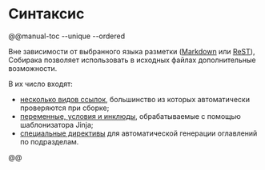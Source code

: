 # Синтаксис

@@manual-toc --unique --ordered

Вне зависимости от выбранного языка разметки ([Markdown](../overview/markdown.md) или [ReST](../overview/rest.md)), Собирака позволяет использовать в исходных файлах дополнительные возможности.

В их число входят:

- [несколько видов ссылок](links.md), большинство из которых автоматически проверяются при сборке;
- [переменные, условия и инклюды](jinja.md), обрабатываемые с помощью шаблонизатора Jinja;
- [специальные директивы](directives.md) для автоматической генерации оглавлений по подразделам.

@@